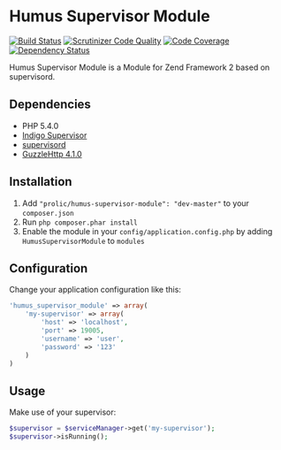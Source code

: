 Humus Supervisor Module
=======================

[![Build Status](https://travis-ci.org/prolic/HumusSupervisorModule.svg?branch=master)](https://travis-ci.org/prolic/HumusSupervisorModule)
[![Scrutinizer Code Quality](https://scrutinizer-ci.com/g/prolic/HumusSupervisorModule/badges/quality-score.png?b=master)](https://scrutinizer-ci.com/g/prolic/HumusSupervisorModule/?branch=master)
[![Code Coverage](https://scrutinizer-ci.com/g/prolic/HumusSupervisorModule/badges/coverage.png?b=master)](https://scrutinizer-ci.com/g/prolic/HumusSupervisorModule/?branch=master)
[![Dependency Status](https://www.versioneye.com/user/projects/53c670c8a54f97c98f000002/badge.svg?style=flat)](https://www.versioneye.com/user/projects/53c670c8a54f97c98f000002)

Humus Supervisor Module is a Module for Zend Framework 2 based on supervisord.

Dependencies
------------

 - PHP 5.4.0
 - [Indigo Supervisor](https://github.com/indigophp/supervisor)
 - [supervisord](http://www.supervisdord.com)
 - [GuzzleHttp 4.1.0](https://github.com/guzzle/guzzle)

Installation
------------

 1.  Add `"prolic/humus-supervisor-module": "dev-master"` to your `composer.json`
 2.  Run `php composer.phar install`
 3.  Enable the module in your `config/application.config.php` by adding `HumusSupervisorModule` to `modules`

Configuration
-------------

Change your application configuration like this:

``` php
'humus_supervisor_module' => array(
    'my-supervisor' => array(
        'host' => 'localhost',
        'port' => 19005,
        'username' => 'user',
        'password' => '123'
    )
)
```

Usage
-----

Make use of your supervisor:

``` php
$supervisor = $serviceManager->get('my-supervisor');
$supervisor->isRunning();
```
